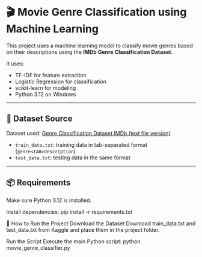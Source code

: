 # 🎬 Movie Genre Classification using Machine Learning

This project uses a machine learning model to classify movie genres based on their descriptions using the **IMDb Genre Classification Dataset**.

It uses:
- TF-IDF for feature extraction
- Logistic Regression for classification
- scikit-learn for modeling
- Python 3.12 on Windows

---

## 📂 Dataset Source

Dataset used: [Genre Classification Dataset IMDb (text file version)](https://www.kaggle.com/datasets/hijest/genre-classification-dataset-imdb)

- `train_data.txt`: training data in tab-separated format (`genre<TAB>description`)
- `test_data.txt`: testing data in the same format

---

## 📦 Requirements

Make sure Python 3.12 is installed.

Install dependencies:
pip install -r requirements.txt

🚀 How to Run the Project
Download the Dataset
Download train_data.txt and test_data.txt from Kaggle and place them in the project folder.

Run the Script
Execute the main Python script:
 python movie_genre_classifier.py
